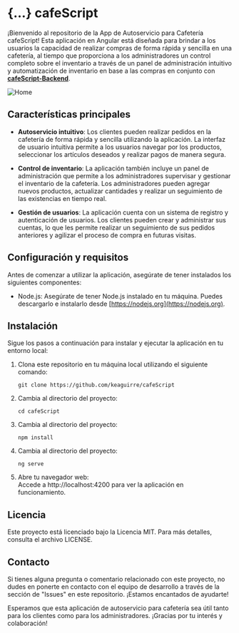 # {...} cafeScript

¡Bienvenido al repositorio de la App de Autoservicio para Cafetería cafeScript! Esta aplicación en Angular está diseñada para brindar a los usuarios la capacidad de realizar compras de forma rápida y sencilla en una cafetería, al tiempo que proporciona a los administradores un control completo sobre el inventario a través de un panel de administración intuitivo y automatización de inventario en base a las compras en conjunto con [**cafeScript-Backend**](https://github.com/keaguirre/cafeScript-Backend).

![Home](https://raw.githubusercontent.com/keaguirre/cafeScript/master/Documentos/Screenshots/web_preview.png)

## Características principales
- **Autoservicio intuitivo**: Los clientes pueden realizar pedidos en la cafetería de forma rápida y sencilla utilizando la aplicación. La interfaz de usuario intuitiva permite a los usuarios navegar por los productos, seleccionar los artículos deseados y realizar pagos de manera segura.

- **Control de inventario**: La aplicación también incluye un panel de administración que permite a los administradores supervisar y gestionar el inventario de la cafetería. Los administradores pueden agregar nuevos productos, actualizar cantidades y realizar un seguimiento de las existencias en tiempo real.

- **Gestión de usuarios**: La aplicación cuenta con un sistema de registro y autenticación de usuarios. Los clientes pueden crear y administrar sus cuentas, lo que les permite realizar un seguimiento de sus pedidos anteriores y agilizar el proceso de compra en futuras visitas.

## Configuración y requisitos

Antes de comenzar a utilizar la aplicación, asegúrate de tener instalados los siguientes componentes:

- Node.js: Asegúrate de tener Node.js instalado en tu máquina. Puedes descargarlo e instalarlo desde [https://nodejs.org](https://nodejs.org).

## Instalación

Sigue los pasos a continuación para instalar y ejecutar la aplicación en tu entorno local:

1. Clona este repositorio en tu máquina local utilizando el siguiente comando:

   ```console
   git clone https://github.com/keaguirre/cafeScript
2. Cambia al directorio del proyecto:
    ```console
    cd cafeScript
3. Cambia al directorio del proyecto:
    ```console
    npm install
4. Cambia al directorio del proyecto:
    ```console
    ng serve
5. Abre tu navegador web:<br>
    Accede a http://localhost:4200 para ver la aplicación en funcionamiento.

## Licencia
Este proyecto está licenciado bajo la Licencia MIT. Para más detalles, consulta el archivo LICENSE.

## Contacto

Si tienes alguna pregunta o comentario relacionado con este proyecto, no dudes en ponerte en contacto con el equipo de desarrollo a través de la sección de "Issues" en este repositorio. ¡Estamos encantados de ayudarte!

Esperamos que esta aplicación de autoservicio para cafetería sea útil tanto para los clientes como para los administradores. ¡Gracias por tu interés y colaboración!
